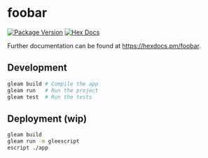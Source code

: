 # foobar

[![Package Version](https://img.shields.io/hexpm/v/foobar)](https://hex.pm/packages/foobar)
[![Hex Docs](https://img.shields.io/badge/hex-docs-ffaff3)](https://hexdocs.pm/foobar/)

Further documentation can be found at <https://hexdocs.pm/foobar>.

## Development

```sh
gleam build # Compile the app
gleam run   # Run the project
gleam test  # Run the tests
```

## Deployment (wip)
```sh
gleam build
gleam run -m gleescript
escript ./app
```